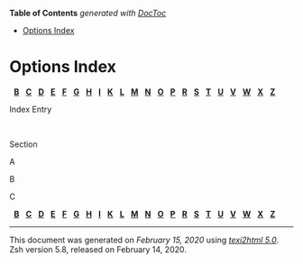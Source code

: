 <!-- START doctoc generated TOC please keep comment here to allow auto update -->
<!-- DON'T EDIT THIS SECTION, INSTEAD RE-RUN doctoc TO UPDATE -->
**Table of Contents**  *generated with [DocToc](https://github.com/thlorenz/doctoc)*

- [Options Index](#options-index)

<!-- END doctoc generated TOC please keep comment here to allow auto update -->

<span id="Options-Index"></span> <span id="Options-Index-1"></span>

# Options Index

  [**B**](#Options-Index-1_pg_letter-B)  
[**C**](#Options-Index-1_pg_letter-C)  
[**D**](zsh_9.html#index_split-8_pg_letter-D)  
[**E**](zsh_9.html#index_split-8_pg_letter-E)  
[**F**](zsh_9.html#index_split-8_pg_letter-F)  
[**G**](zsh_9.html#index_split-8_pg_letter-G)  
[**H**](zsh_9.html#index_split-8_pg_letter-H)  
[**I**](zsh_9.html#index_split-8_pg_letter-I)  
[**K**](zsh_10.html#index_split-9_pg_letter-K)  
[**L**](zsh_10.html#index_split-9_pg_letter-L)  
[**M**](zsh_10.html#index_split-9_pg_letter-M)  
[**N**](zsh_10.html#index_split-9_pg_letter-N)  
[**O**](zsh_11.html#index_split-10_pg_letter-O)  
[**P**](zsh_11.html#index_split-10_pg_letter-P)  
[**R**](zsh_11.html#index_split-10_pg_letter-R)  
[**S**](zsh_11.html#index_split-10_pg_letter-S)  
[**T**](zsh_12.html#index_split-11_pg_letter-T)  
[**U**](zsh_12.html#index_split-11_pg_letter-U)  
[**V**](zsh_12.html#index_split-11_pg_letter-V)  
[**W**](zsh_12.html#index_split-11_pg_letter-W)  
[**X**](zsh_12.html#index_split-11_pg_letter-X)  
[**Z**](zsh_12.html#index_split-11_pg_letter-Z)  

Index Entry

 

Section

<span id="Options-Index-1_pg_letter-A">A</span>

<span id="Options-Index-1_pg_letter-B">B</span>

<span id="Options-Index-1_pg_letter-C">C</span>

  [**B**](#Options-Index-1_pg_letter-B)  
[**C**](#Options-Index-1_pg_letter-C)  
[**D**](zsh_9.html#index_split-8_pg_letter-D)  
[**E**](zsh_9.html#index_split-8_pg_letter-E)  
[**F**](zsh_9.html#index_split-8_pg_letter-F)  
[**G**](zsh_9.html#index_split-8_pg_letter-G)  
[**H**](zsh_9.html#index_split-8_pg_letter-H)  
[**I**](zsh_9.html#index_split-8_pg_letter-I)  
[**K**](zsh_10.html#index_split-9_pg_letter-K)  
[**L**](zsh_10.html#index_split-9_pg_letter-L)  
[**M**](zsh_10.html#index_split-9_pg_letter-M)  
[**N**](zsh_10.html#index_split-9_pg_letter-N)  
[**O**](zsh_11.html#index_split-10_pg_letter-O)  
[**P**](zsh_11.html#index_split-10_pg_letter-P)  
[**R**](zsh_11.html#index_split-10_pg_letter-R)  
[**S**](zsh_11.html#index_split-10_pg_letter-S)  
[**T**](zsh_12.html#index_split-11_pg_letter-T)  
[**U**](zsh_12.html#index_split-11_pg_letter-U)  
[**V**](zsh_12.html#index_split-11_pg_letter-V)  
[**W**](zsh_12.html#index_split-11_pg_letter-W)  
[**X**](zsh_12.html#index_split-11_pg_letter-X)  
[**Z**](zsh_12.html#index_split-11_pg_letter-Z)  

-----

This document was generated on *February 15, 2020* using
[*texi2html 5.0*](http://www.nongnu.org/texi2html/).  
Zsh version 5.8, released on February 14, 2020.
